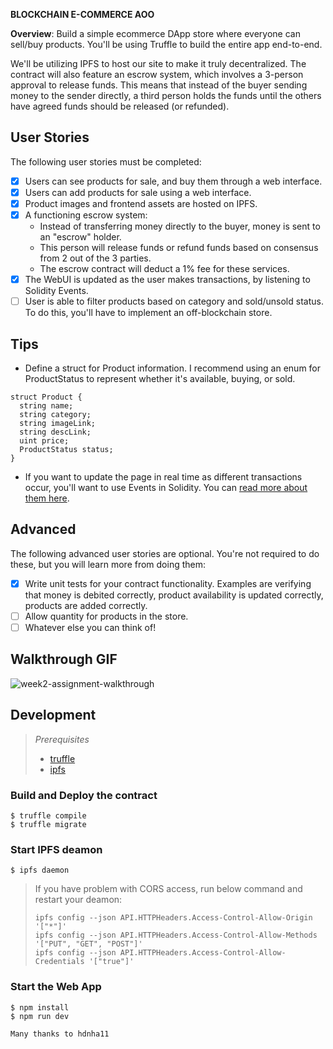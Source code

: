 **BLOCKCHAIN E-COMMERCE AOO**

**Overview**: Build a simple ecommerce DApp store where everyone can sell/buy products. You'll be using Truffle to build the entire app end-to-end.

We'll be utilizing IPFS to host our site to make it truly decentralized. The contract will also feature an escrow system, which involves a 3-person approval to release funds. This means that instead of the buyer sending money to the sender directly, a third person holds the funds until the others have agreed funds should be released (or refunded).

## User Stories
The following user stories must be completed:

- [x] Users can see products for sale, and buy them through a web interface.
- [x] Users can add products for sale using a web interface.
- [x] Product images and frontend assets are hosted on IPFS.
- [x] A functioning escrow system:
  * Instead of transferring money directly to the buyer, money is sent to an "escrow" holder.
  * This person will release funds or refund funds based on consensus from 2 out of the 3 parties.
  * The escrow contract will deduct a 1% fee for these services.
- [x] The WebUI is updated as the user makes transactions, by listening to Solidity Events.
- [ ] User is able to filter products based on category and sold/unsold status. To do this, you'll have to implement an off-blockchain store.

## Tips

* Define a struct for Product information. I recommend using an enum for ProductStatus to represent whether it's available, buying, or sold.
```
struct Product {
  string name;
  string category;
  string imageLink;
  string descLink;
  uint price;
  ProductStatus status;
}
```
* If you want to update the page in real time as different transactions occur, you'll want to use Events in Solidity. You can [read more about them here](http://solidity.readthedocs.io/en/v0.4.21/contracts.html#events).

## Advanced

The following advanced user stories are optional. You're not required to do these, but you will learn more from doing them:

- [x] Write unit tests for your contract functionality. Examples are verifying that money is debited correctly, product availability is updated correctly, products are added correctly.
- [ ] Allow quantity for products in the store.
- [ ] Whatever else you can think of!

## Walkthrough GIF

![week2-assignment-walkthrough](https://user-images.githubusercontent.com/1773032/37879986-a0502d30-30ab-11e8-865e-4b9175a82ab8.gif)

## Development

> *Prerequisites*
> - [truffle](http://truffleframework.com/)
> - [ipfs](https://ipfs.io/docs/install/)

### Build and Deploy the contract

```
$ truffle compile
$ truffle migrate
```

### Start IPFS deamon

```
$ ipfs daemon
```

> If you have problem with CORS access, run below command and restart your deamon:
>```
>ipfs config --json API.HTTPHeaders.Access-Control-Allow-Origin '["*"]'
>ipfs config --json API.HTTPHeaders.Access-Control-Allow-Methods '["PUT", "GET", "POST"]'
>ipfs config --json API.HTTPHeaders.Access-Control-Allow-Credentials '["true"]'
>```

### Start the Web App

```
$ npm install
$ npm run dev
```


```
Many thanks to hdnha11 
```

